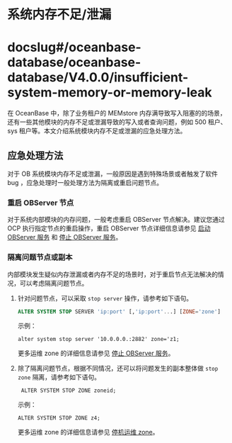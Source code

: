 系统内存不足/泄漏
==============================

# docslug#/oceanbase-database/oceanbase-database/V4.0.0/insufficient-system-memory-or-memory-leak
在 OceanBase 中，除了业务租户的 MEMstore 内存满导致写入阻塞的的场景，还有一些其他模块的内存不足或泄漏导致的写入或者查询问题，例如 500 租户、sys 租户等。本文介绍系统模块内存不足或泄漏的应急处理方法。

应急处理方法
---------------------------

对于 OB 系统模块内存不足或泄漏，一般原因是遇到特殊场景或者触发了软件 bug ，应急处理时一般处理方法为隔离或重启问题节点。

### 重启 OBServer 节点

对于系统内部模块的内存问题，一般考虑重启 OBServer 节点解决。建议您通过 OCP 执行指定节点的重启操作，重启 OBServer 节点详细信息请参见 [启动 OBServer 服务](../../../../600.basic-database-management/100.manage-clusters/500.manage-observers/400.restart-observer-1.md) 和 [停止 OBServer 服务](../../../../600.basic-database-management/100.manage-clusters/500.manage-observers/300.stop-or-start-observer.md)。

### 隔离问题节点或副本

内部模块发生疑似内存泄漏或者内存不足的场景时，对于重启节点无法解决的情况，可以考虑隔离问题节点。

1. 针对问题节点，可以采取 `stop server` 操作，请参考如下语句。

   ```sql
   ALTER SYSTEM STOP SERVER 'ip:port' [,'ip:port'...] [ZONE='zone']
   ```

   示例：

   ```unknow
   alter system stop server '10.0.0.0.:2882' zone='z1;
   ```

   更多运维 zone 的详细信息请参见 [停止 OBServer 服务](../../../../600.basic-database-management/100.manage-clusters/500.manage-observers/300.stop-or-start-observer.md)。

2. 除了隔离问题节点，根据不同情况，还可以将问题发生的副本整体做 `stop zone` 隔离，请参考如下语句。

   ```unknow
    ALTER SYSTEM STOP ZONE zoneid;
   ```

   示例：

   ```unknow
   ALTER SYSTEM STOP ZONE z4;
   ```

   更多运维 zone 的详细信息请参见 [停机运维 zone](../../../../600.basic-database-management/100.manage-clusters/400.manage-zones-in-a-cluster/400.start-or-stop-a-zone-1.md)。
